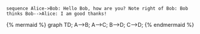 ​```sequence
Alice->Bob: Hello Bob, how are you?
Note right of Bob: Bob thinks
Bob-->Alice: I am good thanks!
​```


{% mermaid %}
graph TD;
  A-->B;
  A-->C;
  B-->D;
  C-->D;
{% endmermaid %}